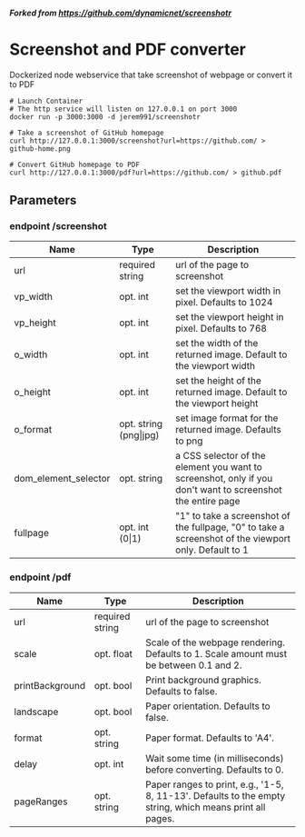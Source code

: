 ##### Forked from https://github.com/dynamicnet/screenshotr

# Screenshot and PDF converter

Dockerized node webservice that take screenshot of webpage or convert it to PDF

```
# Launch Container
# The http service will listen on 127.0.0.1 on port 3000
docker run -p 3000:3000 -d jerem991/screenshotr

# Take a screenshot of GitHub homepage
curl http://127.0.0.1:3000/screenshot?url=https://github.com/ > github-home.png

# Convert GitHub homepage to PDF
curl http://127.0.0.1:3000/pdf?url=https://github.com/ > github.pdf
```


## Parameters
### endpoint /screenshot
Name | Type | Description
---- | ---- | -----------
url | required string | url of the page to screenshot
vp_width | opt. int | set the viewport width in pixel. Defaults to 1024
vp_height | opt. int | set the viewport height in pixel. Defaults to 768
o_width | opt. int | set the width of the returned image. Default to the viewport width
o_height | opt. int | set the height of the returned image. Default to the viewport height
o_format | opt. string (png\|jpg) | set image format for the returned image. Defaults to png
dom_element_selector | opt. string | a CSS selector of the element you want to screenshot, only if you don't want to screenshot the entire page
fullpage | opt. int (0\|1) | "1" to take a screenshot of the fullpage, "0" to take a screenshot of the viewport only. Default to 1

### endpoint /pdf
Name | Type | Description
---- | ---- | -----------
url | required string | url of the page to screenshot
scale | opt. float | Scale of the webpage rendering. Defaults to 1. Scale amount must be between 0.1 and 2.
printBackground | opt. bool | Print background graphics. Defaults to false.
landscape | opt. bool | Paper orientation. Defaults to false.
format | opt. string | Paper format. Defaults to 'A4'.
delay | opt. int | Wait some time (in milliseconds) before converting. Defaults to 0.
pageRanges | opt. string | Paper ranges to print, e.g., '1-5, 8, 11-13'. Defaults to the empty string, which means print all pages.
